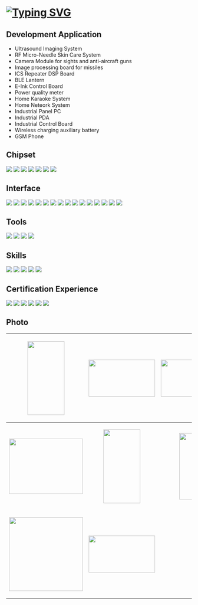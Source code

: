 <!-- # Hi there I'm Hyunsub 👋 -->
# [![Typing SVG](https://readme-typing-svg.demolab.com?font=Roboto&size=30&pause=1000&color=02080B&width=435&lines=+Hi+there+I'm+Hyunsub+👋👋👋)](https://git.io/typing-svg)


## Development Application
- Ultrasound Imaging System
- RF Micro-Needle Skin Care System
- Camera Module for sights and anti-aircraft guns
- Image processing board for missiles
- ICS Repeater DSP Board
- BLE Lantern
- E-Ink Control Board
- Power quality meter
- Home Karaoke System
- Home Neteork System
- Industrial Panel PC
- Industrial PDA
- Industrial Control Board
- Wireless charging auxiliary battery 
- GSM Phone
## Chipset
<img src="https://img.shields.io/badge/MCU-green.svg?style=for-the-badge&logo=MCU&logoColor=61DAFB" /> <img src="https://img.shields.io/badge/SoC-green.svg?style=for-the-badge&logo=Soc&logoColor=61DAFB" />
<img src="https://img.shields.io/badge/FPGA-green.svg?style=for-the-badge&logo=FPGA&logoColor=61DAFB" /> <img src="https://img.shields.io/badge/MPSoC-green.svg?style=for-the-badge&logo=MPSoc&logoColor=61DAFB" />
<img src="https://img.shields.io/badge/Intel x86-green.svg?style=for-the-badge&logo=Intel x86&logoColor=61DAFB" /> <img src="https://img.shields.io/badge/ARM-green.svg?style=for-the-badge&logo=ARM&logoColor=black" />
<img src="https://img.shields.io/badge/Crotex-green.svg?style=for-the-badge&logo=Crotex&logoColor=61DAFB" />
## Interface
<img src="https://img.shields.io/badge/UART-20232a.svg?style=for-the-badge&logo=UART&logoColor=61DAFB" /> <img src="https://img.shields.io/badge/I2C-20232a.svg?style=for-the-badge&logo=I2C&logoColor=61DAFB" />
<img src="https://img.shields.io/badge/SPI-20232a.svg?style=for-the-badge&logo=SPI&logoColor=61DAFB" /> <img src="https://img.shields.io/badge/RS485-20232a.svg?style=for-the-badge&logo=RS485&logoColor=61DAFB" />
<img src="https://img.shields.io/badge/LVDS-20232a.svg?style=for-the-badge&logo=LVDS&logoColor=61DAFB" /> <img src="https://img.shields.io/badge/HDMI-20232a.svg?style=for-the-badge&logo=HDMI&logoColor=61DAFB" />
<img src="https://img.shields.io/badge/MIPI-20232a.svg?style=for-the-badge&logo=MIPI&logoColor=61DAFB" /> <img src="https://img.shields.io/badge/Ethernet-20232a.svg?style=for-the-badge&logo=Ethernet&logoColor=61DAFB" />
<img src="https://img.shields.io/badge/PCIe-20232a.svg?style=for-the-badge&logo=PCIe&logoColor=61DAFB" /> <img src="https://img.shields.io/badge/USB-20232a.svg?style=for-the-badge&logo=USB&logoColor=61DAFB" />
<img src="https://img.shields.io/badge/DDR-20232a.svg?style=for-the-badge&logo=DDR&logoColor=61DAFB" /> <img src="https://img.shields.io/badge/Serdes-20232a.svg?style=for-the-badge&logo=Serdes&logoColor=61DAFB" />
<img src="https://img.shields.io/badge/WiFi-20232a.svg?style=for-the-badge&logo=Wifi&logoColor=61DAFB" /> <img src="https://img.shields.io/badge/Bluetooth-20232a.svg?style=for-the-badge&logo=Bluetooth&logoColor=61DAFB" />
<img src="https://img.shields.io/badge/PSI5-20232a.svg?style=for-the-badge&logo=PSI5&logoColor=61DAFB" /> <img src="https://img.shields.io/badge/PSTN-20232a.svg?style=for-the-badge&logo=PSTN&logoColor=61DAFB" />
## Tools
<img src="https://img.shields.io/badge/OrCAD-green.svg?style=for-the-badge&logo=OrCAD&logoColor=61DAFB" /> <img src="https://img.shields.io/badge/Pads-green.svg?style=for-the-badge&logo=Pads&logoColor=61DAFB" /> 
<img src="https://img.shields.io/badge/CAM350-green.svg?style=for-the-badge&logo=CAM350&logoColor=61DAFB" /> <img src="https://img.shields.io/badge/VScode-green.svg?style=for-the-badge&logo=visual-studio-code&logoColor=61DAFB" /> 
## Skills
<img src="https://img.shields.io/badge/schematic-20232a.svg?style=for-the-badge&logo=schematic&logoColor=61DAFB" /> <img src="https://img.shields.io/badge/Artwork-20232a.svg?style=for-the-badge&logo=Artwork&logoColor=61DAFB" />
<img src="https://img.shields.io/badge/circuit Design-20232a.svg?style=for-the-badge&logo=circuit Design&logoColor=61DAFB" />
<img src="https://img.shields.io/badge/python-20232a.svg?style=for-the-badge&logo=python&logoColor=61DAFB" /> <img src="https://img.shields.io/badge/C-20232a.svg?style=for-the-badge&logo=C&logoColor=61DAFB" />
## Certification Experience
<img src="https://img.shields.io/badge/KC-green.svg?style=for-the-badge&logo=KC&logoColor=61DAFB" /> <img src="https://img.shields.io/badge/CE-green.svg?style=for-the-badge&logo=CE&logoColor=black" />
<img src="https://img.shields.io/badge/FCC-green.svg?style=for-the-badge&logo=FCC&logoColor=black" /> <img src="https://img.shields.io/badge/IEC 60601-green.svg?style=for-the-badge&logo=IEC 60601&logoColor=61DAFB" />
<img src="https://img.shields.io/badge/KGMP-green.svg?style=for-the-badge&logo=KGMP&logoColor=61DAFB" /> <img src="https://img.shields.io/badge/ISO 13485-green.svg?style=for-the-badge&logo=ISO 13485&logoColor=61DAFB" />
## Photo
|<p align="center"><img src="https://github.com/user-attachments/assets/864b6628-7e22-4f6a-8d43-088a9ccdc262" width="100" height="200" /></p>|<p align="center"><img src="https://github.com/user-attachments/assets/6dfb8573-72ea-46aa-9b4e-56ecb33bde7d" width="180" height="100" /></p>|<p align="center"><img src="https://github.com/user-attachments/assets/d6157a75-ba1f-4a2e-96c1-98c75da7ee46" width="200" height="100" /></p>|<p align="center"><img src="https://github.com/user-attachments/assets/711d4bf1-08dd-4fe9-81d5-21bf8925f0cb" width="180" height="100" /></p>|
|---|---|---|---|
|<p align="center"><img src="https://github.com/user-attachments/assets/337bef1e-0c79-4706-be63-b0d924c4e802" width="200" height="150" /></p>|<p align="center"><img src="https://github.com/user-attachments/assets/e257a4dd-ddd1-4742-b3ae-5818edbb33cd" width="100" height="200" /></p>|<p align="center"><img src="https://github.com/user-attachments/assets/d430c32f-dac4-442d-839b-0dfb6b408d3c" width="100" height="180" /></p>|<p align="center"><img src="https://github.com/user-attachments/assets/cbc51ada-0be6-475b-aefc-117752a52ce9" width="150" height="200" /></p>|
|<p align="center"><img src="https://github.com/user-attachments/assets/2e34d207-6e8c-4384-954b-a3e59535c789" width="200" height="200" /></p>|<p align="center"><img src="https://github.com/user-attachments/assets/cee62536-f676-4e05-a440-76c7e0fd73bb" width="180" height="100" /></p>| | |

<!--
https://readme-typing-svg.demolab.com/demo/?color=02080B&lines=The+five+boxing+wizards+jump+quHi+there+I%27m+Hyunsubickly

**hyunsub-shin/hyunsub-shin** is a ✨ _special_ ✨ repository because its `README.md` (this file) appears on your GitHub profile.

Here are some ideas to get you started:

- 🔭 I’m currently working on ...
- 🌱 I’m currently learning ...
- 👯 I’m looking to collaborate on ...
- 🤔 I’m looking for help with ...
- 💬 Ask me about ...
- 📫 How to reach me: ...
- 😄 Pronouns: ...
- ⚡ Fun fact: ...
-->
